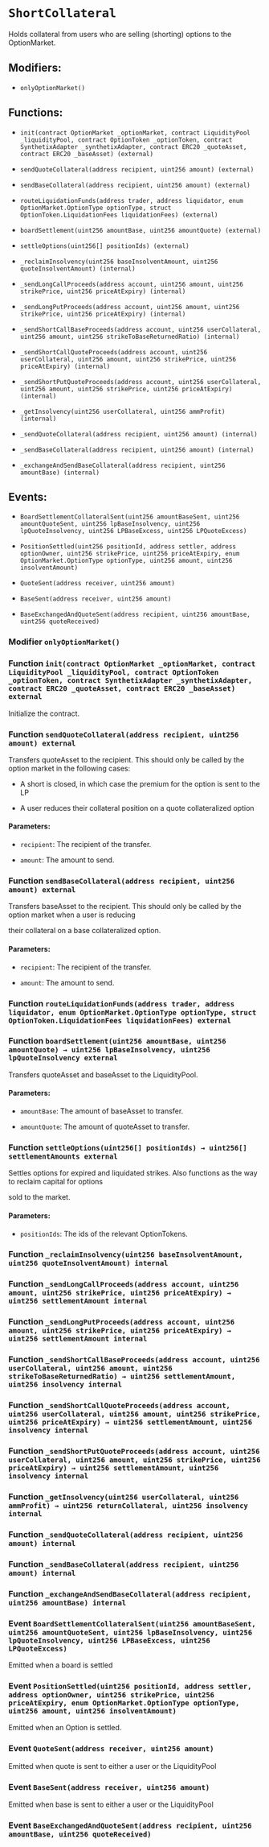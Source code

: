 # `ShortCollateral`

Holds collateral from users who are selling (shorting) options to the OptionMarket.

## Modifiers:

- `onlyOptionMarket()`

## Functions:

- `init(contract OptionMarket _optionMarket, contract LiquidityPool _liquidityPool, contract OptionToken _optionToken, contract SynthetixAdapter _synthetixAdapter, contract ERC20 _quoteAsset, contract ERC20 _baseAsset) (external)`

- `sendQuoteCollateral(address recipient, uint256 amount) (external)`

- `sendBaseCollateral(address recipient, uint256 amount) (external)`

- `routeLiquidationFunds(address trader, address liquidator, enum OptionMarket.OptionType optionType, struct OptionToken.LiquidationFees liquidationFees) (external)`

- `boardSettlement(uint256 amountBase, uint256 amountQuote) (external)`

- `settleOptions(uint256[] positionIds) (external)`

- `_reclaimInsolvency(uint256 baseInsolventAmount, uint256 quoteInsolventAmount) (internal)`

- `_sendLongCallProceeds(address account, uint256 amount, uint256 strikePrice, uint256 priceAtExpiry) (internal)`

- `_sendLongPutProceeds(address account, uint256 amount, uint256 strikePrice, uint256 priceAtExpiry) (internal)`

- `_sendShortCallBaseProceeds(address account, uint256 userCollateral, uint256 amount, uint256 strikeToBaseReturnedRatio) (internal)`

- `_sendShortCallQuoteProceeds(address account, uint256 userCollateral, uint256 amount, uint256 strikePrice, uint256 priceAtExpiry) (internal)`

- `_sendShortPutQuoteProceeds(address account, uint256 userCollateral, uint256 amount, uint256 strikePrice, uint256 priceAtExpiry) (internal)`

- `_getInsolvency(uint256 userCollateral, uint256 ammProfit) (internal)`

- `_sendQuoteCollateral(address recipient, uint256 amount) (internal)`

- `_sendBaseCollateral(address recipient, uint256 amount) (internal)`

- `_exchangeAndSendBaseCollateral(address recipient, uint256 amountBase) (internal)`

## Events:

- `BoardSettlementCollateralSent(uint256 amountBaseSent, uint256 amountQuoteSent, uint256 lpBaseInsolvency, uint256 lpQuoteInsolvency, uint256 LPBaseExcess, uint256 LPQuoteExcess)`

- `PositionSettled(uint256 positionId, address settler, address optionOwner, uint256 strikePrice, uint256 priceAtExpiry, enum OptionMarket.OptionType optionType, uint256 amount, uint256 insolventAmount)`

- `QuoteSent(address receiver, uint256 amount)`

- `BaseSent(address receiver, uint256 amount)`

- `BaseExchangedAndQuoteSent(address recipient, uint256 amountBase, uint256 quoteReceived)`

### Modifier `onlyOptionMarket()`

### Function `init(contract OptionMarket _optionMarket, contract LiquidityPool _liquidityPool, contract OptionToken _optionToken, contract SynthetixAdapter _synthetixAdapter, contract ERC20 _quoteAsset, contract ERC20 _baseAsset) external`

Initialize the contract.

### Function `sendQuoteCollateral(address recipient, uint256 amount) external`

Transfers quoteAsset to the recipient. This should only be called by the option market in the following cases:

- A short is closed, in which case the premium for the option is sent to the LP

- A user reduces their collateral position on a quote collateralized option

#### Parameters:

- `recipient`: The recipient of the transfer.

- `amount`: The amount to send.

### Function `sendBaseCollateral(address recipient, uint256 amount) external`

Transfers baseAsset to the recipient. This should only be called by the option market when a user is reducing

their collateral on a base collateralized option.

#### Parameters:

- `recipient`: The recipient of the transfer.

- `amount`: The amount to send.

### Function `routeLiquidationFunds(address trader, address liquidator, enum OptionMarket.OptionType optionType, struct OptionToken.LiquidationFees liquidationFees) external`

### Function `boardSettlement(uint256 amountBase, uint256 amountQuote) → uint256 lpBaseInsolvency, uint256 lpQuoteInsolvency external`

Transfers quoteAsset and baseAsset to the LiquidityPool.

#### Parameters:

- `amountBase`: The amount of baseAsset to transfer.

- `amountQuote`: The amount of quoteAsset to transfer.

### Function `settleOptions(uint256[] positionIds) → uint256[] settlementAmounts external`

Settles options for expired and liquidated strikes. Also functions as the way to reclaim capital for options

sold to the market.

#### Parameters:

- `positionIds`: The ids of the relevant OptionTokens.

### Function `_reclaimInsolvency(uint256 baseInsolventAmount, uint256 quoteInsolventAmount) internal`

### Function `_sendLongCallProceeds(address account, uint256 amount, uint256 strikePrice, uint256 priceAtExpiry) → uint256 settlementAmount internal`

### Function `_sendLongPutProceeds(address account, uint256 amount, uint256 strikePrice, uint256 priceAtExpiry) → uint256 settlementAmount internal`

### Function `_sendShortCallBaseProceeds(address account, uint256 userCollateral, uint256 amount, uint256 strikeToBaseReturnedRatio) → uint256 settlementAmount, uint256 insolvency internal`

### Function `_sendShortCallQuoteProceeds(address account, uint256 userCollateral, uint256 amount, uint256 strikePrice, uint256 priceAtExpiry) → uint256 settlementAmount, uint256 insolvency internal`

### Function `_sendShortPutQuoteProceeds(address account, uint256 userCollateral, uint256 amount, uint256 strikePrice, uint256 priceAtExpiry) → uint256 settlementAmount, uint256 insolvency internal`

### Function `_getInsolvency(uint256 userCollateral, uint256 ammProfit) → uint256 returnCollateral, uint256 insolvency internal`

### Function `_sendQuoteCollateral(address recipient, uint256 amount) internal`

### Function `_sendBaseCollateral(address recipient, uint256 amount) internal`

### Function `_exchangeAndSendBaseCollateral(address recipient, uint256 amountBase) internal`

### Event `BoardSettlementCollateralSent(uint256 amountBaseSent, uint256 amountQuoteSent, uint256 lpBaseInsolvency, uint256 lpQuoteInsolvency, uint256 LPBaseExcess, uint256 LPQuoteExcess)`

Emitted when a board is settled

### Event `PositionSettled(uint256 positionId, address settler, address optionOwner, uint256 strikePrice, uint256 priceAtExpiry, enum OptionMarket.OptionType optionType, uint256 amount, uint256 insolventAmount)`

Emitted when an Option is settled.

### Event `QuoteSent(address receiver, uint256 amount)`

Emitted when quote is sent to either a user or the LiquidityPool

### Event `BaseSent(address receiver, uint256 amount)`

Emitted when base is sent to either a user or the LiquidityPool

### Event `BaseExchangedAndQuoteSent(address recipient, uint256 amountBase, uint256 quoteReceived)`
